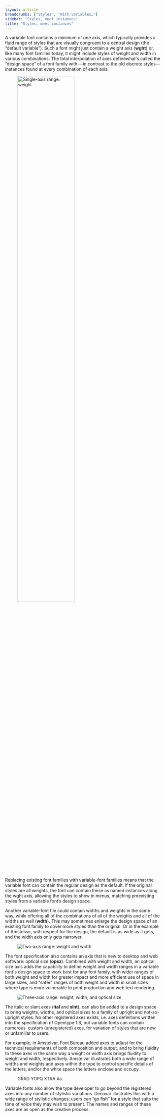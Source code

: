 ```yaml
---
layout: article
breadcrumbs: ["Styles", "With variables…"]
sidebar: "Styles, meet instances"
title: "Styles, meet instances"
---
```

A variable font contains a minimum of one axis, which typically provides a fluid range of styles that are visually congruent to a central design (the “default variable”). Such a font might just contain a weight axis (**wght**) or, like many font families today, it might include styles of weight and width in various combinations. The total interpolation of axes definewhat's called the “design space” of a font family with —in contrast to the old discrete styles— instances found at every combination of each axis.

<figure>
    <img style='width:66%' src="{{site.baseurl}}/images/articles/styles/one-d-chess.svg" alt="Single-axis range: weight">
    <figcaption></figcaption>
</figure>


Replacing existing font families with variable-font families means that the variable font can contain the regular design as the default. If the original styles are all weights, the font can contain these as named instances along the wght axis, allowing the styles to show in menus, matching preexisting styles from a variable font’s design space. 

Another variable-font file could contain widths and weights in the same way, while offering all of the combinations of all of the weights and all of the widths as well (**wdth**). This may sometimes enlarge the design space of an existing font family to cover more styles than the original. Or in the example of Amstelvar, with respect for the design, the default is as wide as it gets, and the width axis only gets narrower.

<figure>
    <img src="{{site.baseurl}}/images/articles/styles/two-d-chess.svg" alt="Two-axis range: weight and width">
    <figcaption></figcaption>
</figure>

The font specification also contains an axis that is new to desktop and web software: optical size (**opsz**). Combined with weight and width, an optical size axis adds the capability to define weight and width ranges in a variable font's design space to work best for any font family, with wider ranges of both weight and width for greater impact and more efficient use of space in large sizes, and "safer" ranges of both weight and width in small sizes where type is more vulnerable to print production and web text rendering.  

<figure>
    <img src="{{site.baseurl}}/images/articles/styles/tri-d-chess.svg" alt="Three-axis range: weight, width, and optical size">
    <figcaption></figcaption>
</figure>

The italic or slant axes (**ital** and **slnt**), can also be added to a design space to bring weights, widths, and optical sizes to a family of upright and not-so-upright styles. No other registered axes exists, i.e. axes definitions written into the specification of Opentype 1.8, but variable fonts can contain numerous  custom (unregistered) axes, for variation of styles that are  new or unfamiliar to users. 

For example, in Amstelvar, Font Bureau added axes to adjust for the technical requirements of both composition and output, and to bring fluidity to these axes in the same way a weight or width axis brings fluidity to weight and width, respectively. Amstelvar illustrates both a wide range of widths and weights and  axes within the type to control specific details of the letters, and/or the white space the letters enclose and occupy.

<style>
	{% capture css %}
	$radius: 1.5in;
	$nudge: 10%;
	$second: 100% / 19.1;
	@keyframes stAage-play {
		0%, 
		#{$second * 2},
		#{$second * 4.1}, 
		#{$second * 5},
		#{$second * 7.1}, 
		#{$second * 8},
		#{$second * 10.1}, 
		#{$second * 11},
		#{$second * 13.1}, 
		#{$second * 14},
		#{$second * 16.1}, 
		#{$second * 17},
		#{$second * 19.1} {
			font-variation-settings: "opsz" 15, "XTRA" 211, "XOPQ" 197, "YTLC" 518, "GRAD" 100, "YOPQ" 49;
			top: 50%;
			left: 50%;
		}
		#{$second * 2.1},
		#{$second * 4} {
			font-variation-settings: "opsz" 15, "XTRA" 190, "XOPQ" 197, "YTLC" 518, "GRAD" 100, "YOPQ" 49;
			top: 50% - $nudge;
		}
		#{$second * 5.1},
		#{$second * 7} {
			font-variation-settings: "opsz" 15, "XTRA" 232, "XOPQ" 197, "YTLC" 518, "GRAD" 100, "YOPQ" 49;
			top: 50% + $nudge;
		}
		#{$second * 8.1},
		#{$second * 10} {
			font-variation-settings: "opsz" 15, "XTRA" 211, "XOPQ" 197, "YTLC" 518, "GRAD" 110, "YOPQ" 49;
			top: 50% - ($nudge / 2);
			left: 50% - ($nudge / 2 * 1.723);
		}
		#{$second * 11.1},
		#{$second * 13} {
			font-variation-settings: "opsz" 15, "XTRA" 211, "XOPQ" 197, "YTLC" 518, "GRAD" 90, "YOPQ" 49;
			top: 50% + ($nudge / 2);
			left: 50% + ($nudge / 2 * 1.723);
		}
		#{$second * 14.1},
		#{$second * 16} {
			font-variation-settings: "opsz" 15, "XTRA" 211, "XOPQ" 197, "YTLC" 518, "GRAD" 100, "YOPQ" 54;
			top: 50% - ($nudge / 2);
			left: 50% + ($nudge / 2 * 1.723);
		}
		#{$second * 17.1},
		#{$second * 19} {
			font-variation-settings: "opsz" 15, "XTRA" 211, "XOPQ" 197, "YTLC" 518, "GRAD" 100, "YOPQ" 44;
			top: 50% + ($nudge / 2);
			left: 50% - ($nudge / 2 * 1.723);
		}
	}

	#varbro-site #stAage-play {
		display: block;
		margin-left: auto;
		margin-right: auto;
		width: $radius * 2;
		height: $radius * 2;
		position: relative;
	}

	#varbro-site #stAage-play::before {
		content: "";
		display: block;
		position: absolute;
		top: 0;
		left: 0;
		right: 0;
		bottom: 0;
		background-image: url("{{site.baseurl}}/images/articles/styles/radiation.jpg");
		background-size: contain;
		background-position: center center;
		opacity: 0.25;
	}
	
	#varbro-site #stAage-play label {
		position: absolute;
		font-weight: bold;
	}

	#varbro-site #stAage-play label.GRAD {
		left: 0;
		top: calc(50% - (#{$radius} / 1.723));
	}

	#varbro-site #stAage-play label.YOPQ {
		right: 0;
		top: calc(50% - (#{$radius} / 1.723));
	}

	#varbro-site #stAage-play label.XTRA {
		bottom: 0.5em;
		left: 50%;
		transform: translateX(-50%);
	}


	#varbro-site #stAage-play samp {
		position: absolute;
		font-family: "AmstelvarAlpha-VF";
		font-size: 72pt;
		top: 50%;
		left: 50%;
		transform: translate(-50%, -50%);
		animation: stAage-play 20s linear infinite;
	}
	{% endcapture %}
	{{css|scssify}}
</style>

<figure id='stAage-play'>
	<label class='GRAD'>GRAD</label>
	<label class='YOPQ'>YOPQ</label>
	<label class='XTRA'>XTRA</label>
	<samp>Aa</samp>
</figure>

Variable fonts also allow the type developer to go beyond the registered axes into any number of stylistic variations. Decovar illustrates this with a wide range of stylistic changes; users can “go fish” for a style that suits the tone of voice they may wish to present. The names and ranges of these axes are as open as the creative process. 

